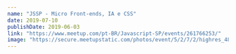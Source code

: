 ```yaml
---
name: "JSSP - Micro Front-ends, IA e CSS"
date: 2019-07-10
publishDate: 2019-06-03
link: "https://www.meetup.com/pt-BR/Javascript-SP/events/261766253/"
image: "https://secure.meetupstatic.com/photos/event/5/2/7/2/highres_481641106.jpeg"
---
```

